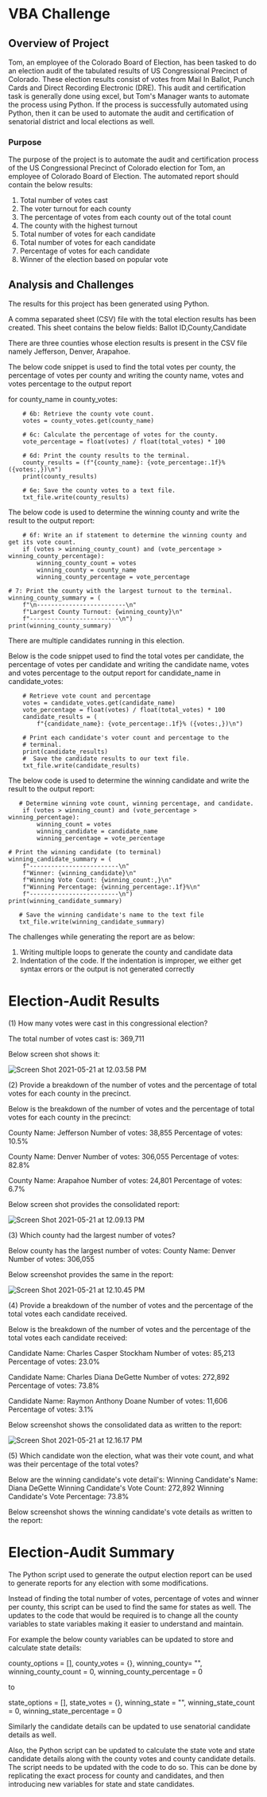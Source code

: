 # VBA Challenge

## Overview of Project

Tom, an employee of the Colorado Board of Election, has been tasked to do an election audit of the tabulated results of US Congressional Precinct of Colorado. These election results consist of votes from Mail In Ballot, Punch Cards and Direct Recording Electronic (DRE). This audit and certification task is generally done using excel, but Tom's Manager wants to automate the process using Python. If the process is successfully automated using Python, then it can be used to automate the audit and certification of senatorial district and local elections as well.


### Purpose

The purpose of the project is to automate the audit and certification process of the US Congressional Precinct of Colorado election for Tom, an employee of Colorado Board of Election.
The automated report should contain the below results:

1. Total number of votes cast
2. The voter turnout for each county
3. The percentage of votes from each county out of the total count
4. The county with the highest turnout
5. Total number of votes for each candidate
6. Total number of votes for each candidate
7. Percentage of votes for each candidate
8. Winner of the election based on popular vote

## Analysis and Challenges

The results for this project has been generated using Python.

A comma separated sheet (CSV) file with the total election results has been created.
This sheet contains the below fields:
Ballot ID,County,Candidate

There are three counties whose election results is present in the CSV file namely Jefferson, Denver, Arapahoe.

The below code snippet is used to find the total votes per county, the percentage of votes per county and writing the county name, votes and votes percentage to the output report

for county_name in county_votes:

        # 6b: Retrieve the county vote count.
        votes = county_votes.get(county_name)

        # 6c: Calculate the percentage of votes for the county.
        vote_percentage = float(votes) / float(total_votes) * 100

        # 6d: Print the county results to the terminal.
        county_results = (f"{county_name}: {vote_percentage:.1f}% ({votes:,})\n")
        print(county_results)

        # 6e: Save the county votes to a text file.
        txt_file.write(county_results)

The below code is used to determine the winning county and write the result to the output report:

        # 6f: Write an if statement to determine the winning county and get its vote count.
        if (votes > winning_county_count) and (vote_percentage > winning_county_percentage):
            winning_county_count = votes
            winning_county = county_name
            winning_county_percentage = vote_percentage

    # 7: Print the county with the largest turnout to the terminal.
    winning_county_summary = (
        f"\n-------------------------\n"
        f"Largest County Turnout: {winning_county}\n"
        f"-------------------------\n")
    print(winning_county_summary)

There are multiple candidates running in this election. 

Below is the code snippet used to find the total votes per candidate, the percentage of votes per candidate and writing the candidate name, votes and votes percentage to the output report for candidate_name in candidate_votes:

        # Retrieve vote count and percentage
        votes = candidate_votes.get(candidate_name)
        vote_percentage = float(votes) / float(total_votes) * 100
        candidate_results = (
            f"{candidate_name}: {vote_percentage:.1f}% ({votes:,})\n")

        # Print each candidate's voter count and percentage to the
        # terminal.
        print(candidate_results)
        #  Save the candidate results to our text file.
        txt_file.write(candidate_results)


The below code is used to determine the winning candidate and write the result to the output report:

       # Determine winning vote count, winning percentage, and candidate.
        if (votes > winning_count) and (vote_percentage > winning_percentage):
            winning_count = votes
            winning_candidate = candidate_name
            winning_percentage = vote_percentage

    # Print the winning candidate (to terminal)
    winning_candidate_summary = (
        f"-------------------------\n"
        f"Winner: {winning_candidate}\n"
        f"Winning Vote Count: {winning_count:,}\n"
        f"Winning Percentage: {winning_percentage:.1f}%\n"
        f"-------------------------\n")
    print(winning_candidate_summary)

       # Save the winning candidate's name to the text file
       txt_file.write(winning_candidate_summary)

The challenges while generating the report are as below:

1. Writing multiple loops to generate the county and candidate data
2. Indentation of the code. If the indentation is improper, we either get syntax errors or the output is not generated correctly

# Election-Audit Results

(1) How many votes were cast in this congressional election?

   
   The total number of votes cast is: 369,711

   Below screen shot shows it:


   ![Screen Shot 2021-05-21 at 12.03.58 PM](https://i.imgur.com/LLVEVaJ.png)


(2) Provide a breakdown of the number of votes and the percentage of total votes for each county in the precinct.

  Below is the breakdown of the number of votes and the percentage of total votes for each county in the precinct:

  County Name: Jefferson
  Number of votes: 38,855 
  Percentage of votes: 10.5% 

  County Name: Denver
  Number of votes: 306,055
  Percentage of votes: 82.8%

  County Name: Arapahoe
  Number of votes: 24,801
  Percentage of votes: 6.7%

  Below screen shot provides the consolidated report:

![Screen Shot 2021-05-21 at 12.09.13 PM](https://i.imgur.com/PoFaDvN.png)

(3)  Which county had the largest number of votes?

Below county has the largest number of votes:
County Name: Denver
Number of votes: 306,055

Below screenshot provides the same in the report:


![Screen Shot 2021-05-21 at 12.10.45 PM](https://i.imgur.com/i428jsD.png)


(4) Provide a breakdown of the number of votes and the percentage of the total votes each candidate received.

Below is the breakdown of the number of votes and the percentage of the total votes each candidate received:

Candidate Name: Charles Casper Stockham
Number of votes: 85,213
Percentage of votes: 23.0%

Candidate Name: Charles Diana DeGette
Number of votes: 272,892
Percentage of votes: 73.8%

Candidate Name: Raymon Anthony Doane
Number of votes: 11,606
Percentage of votes: 3.1%

Below screenshot shows the consolidated data as written to the report:


![Screen Shot 2021-05-21 at 12.16.17 PM](https://i.imgur.com/c1Oizpz.png)


(5) Which candidate won the election, what was their vote count, and what was their percentage of the total votes?

Below are the winning candidate's vote detail's:
Winning Candidate's Name: Diana DeGette
Winning Candidate's Vote Count: 272,892
Winning Candidate's Vote Percentage: 73.8%

Below screenshot shows the winning candidate's vote details as written to the report:

# Election-Audit Summary

The Python script used to generate the output election report can be used to generate reports for any election with some modifications.

Instead of finding the total number of votes, percentage of votes and winner per county, this script can be used to find the same for states as well. The updates to the code that would be required is to change all the county variables to state variables making it easier to understand and maintain.

For example the below county variables can be updated to store and calculate state details:

county_options = [], 
county_votes = {}, 
winning_county= "", 
winning_county_count = 0, 
winning_county_percentage = 0

to

state_options = [], 
state_votes = {}, 
winning_state = "", 
winning_state_count = 0, 
winning_state_percentage = 0

Similarly the candidate details can be updated to use senatorial candidate details as well.

Also, the Python script can be updated to calculate the state vote and state candidate details along with the county votes and county candidate details. The script needs to be updated with the code to do so. This can be done by replicating the exact process for county and candidates, and then introducing new variables for state and state candidates.







